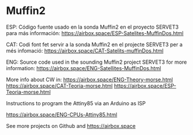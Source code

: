 # Muffin2

ESP:
Código fuente usado en la sonda Muffin2 en el proyecto SERVET3
para más información: https://airbox.space/ESP-Satelites-MuffinDos.html

CAT:
Codi font fet servir a la sonda Muffin2 en el projecte SERVET3
per a més infomació: https://airbox.space/CAT-Satelits-muffinDos.html

ENG:
Source code used in the sounding Muffin2 project SERVET3
for more information: https://airbox.space/ENG-Satellites-MuffinDos.html

More info about CW in: 
https://airbox.space/ENG-Theory-morse.html
https://airbox.space/CAT-Teoria-morse.html
https://airbox.space/ESP-Teoria-morse.html 

Instructions to program the Attiny85 via an Arduino as ISP

https://airbox.space/ENG-CPUs-Attiny85.html


See more projects on Github and https://airbox.space
